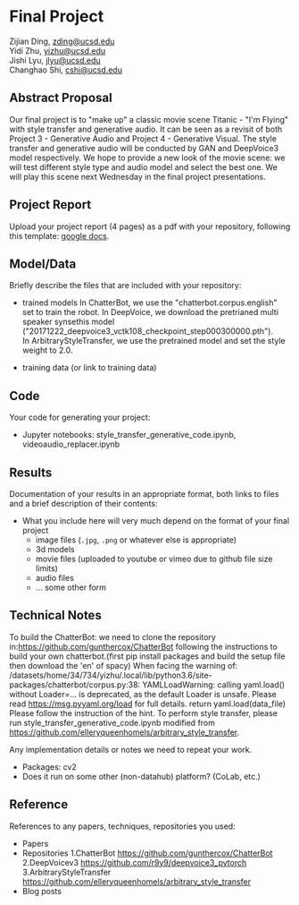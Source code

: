# Final Project

Zijian Ding, zding@ucsd.edu  
Yidi Zhu, yizhu@ucsd.edu  
Jishi Lyu, jlyu@ucsd.edu  
Changhao Shi, cshi@ucsd.edu

## Abstract Proposal

Our final project is to "make up" a classic movie scene Titanic - "I'm Flying" with style transfer and generative audio. It can be seen as a revisit of both Project 3 - Generative Audio and Project 4 - Generative Visual. The style transfer and generative audio will be conducted by GAN and DeepVoice3 model respectively. We hope to provide a new look of the movie scene: we will test different style type and audio model and select the best one. We will play this scene next Wednesday in the final project presentations.

## Project Report

Upload your project report (4 pages) as a pdf with your repository, following this template: [google docs](https://docs.google.com/document/d/133H59WZBmH6MlAgFSskFLMQITeIC5d9b2iuzsOfa4E8/edit?usp=sharing).

## Model/Data

Briefly describe the files that are included with your repository:
- trained models
In ChatterBot, we use the "chatterbot.corpus.english" set to train the robot. 
In DeepVoice, we download the pretrianed multi speaker synsethis model
("20171222_deepvoice3_vctk108_checkpoint_step000300000.pth").  
In ArbitraryStyleTransfer, we use the pretrained model and set the style weight to 2.0.

- training data (or link to training data)

## Code

Your code for generating your project:
- Jupyter notebooks: style_transfer_generative_code.ipynb, videoaudio_replacer.ipynb

## Results

Documentation of your results in an appropriate format, both links to files and a brief description of their contents:
- What you include here will very much depend on the format of your final project
  - image files (`.jpg`, `.png` or whatever else is appropriate)
  - 3d models
  - movie files (uploaded to youtube or vimeo due to github file size limits)
  - audio files
  - ... some other form

## Technical Notes

To build the ChatterBot: we need to clone the repository in:https://github.com/gunthercox/ChatterBot following the instructions to build your own chatterbot.(first pip install packages and build the setup file then download the 'en' of spacy)
When facing the warning of:  
/datasets/home/34/734/yizhu/.local/lib/python3.6/site-packages/chatterbot/corpus.py:38: YAMLLoadWarning: calling yaml.load() without Loader=... is deprecated, as the default Loader is unsafe. Please read https://msg.pyyaml.org/load for full details.
  return yaml.load(data_file)   
Please follow the instruction of the hint. 
To perform style transfer, please run style_transfer_generative_code.ipynb modified from https://github.com/elleryqueenhomels/arbitrary_style_transfer.
 
Any implementation details or notes we need to repeat your work. 
- Packages:
    cv2
- Does it run on some other (non-datahub) platform? (CoLab, etc.)

## Reference

References to any papers, techniques, repositories you used:
- Papers
- Repositories
1.ChatterBot https://github.com/gunthercox/ChatterBot  
2.DeepVoicev3 https://github.com/r9y9/deepvoice3_pytorch
3.ArbitraryStyleTransfer https://github.com/elleryqueenhomels/arbitrary_style_transfer
- Blog posts
